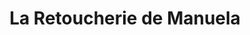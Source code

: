 ---
title: "La Retoucherie de Manuela"
url: /caracas/la-retoucherie-de-manuela-av-blandin/
shop: Schneiderei
---